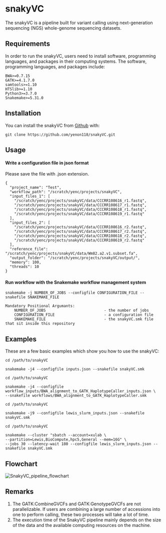 # snakyVC

<!-- badges: start -->
<!-- badges: end -->

The snakyVC is a pipeline built for variant calling using next-generation sequencing (NGS) whole-genome sequencing datasets.

## Requirements

In order to run the snakyVC, users need to install software, programming languages, and packages in their computing systems.
The software, programming languages, and packages include: 

```
BWA>=0.7.15
GATK>=4.1.7.0
samtools>=1.10
HTSlib>=1.10
Python3>=3.7.0
Snakemake>=5.31.0
``` 

## Installation

You can install the snakyVC from [Github](https://github.com/yenon118/snakyVC.git) with:

```
git clone https://github.com/yenon118/snakyVC.git
```

## Usage

#### Write a configuration file in json format

Please save the file with .json extension.

```
{
  "project_name": "Test",
  "workflow_path": "/scratch/yenc/projects/snakyVC",
  "input_files_1": [
    "/scratch/yenc/projects/snakyVC/data/CCCRR108616_r1.fastq",
    "/scratch/yenc/projects/snakyVC/data/CCCRR108617_r1.fastq",
    "/scratch/yenc/projects/snakyVC/data/CCCRR108618_r1.fastq",
    "/scratch/yenc/projects/snakyVC/data/CCCRR108619_r1.fastq"
  ],
  "input_files_2": [
    "/scratch/yenc/projects/snakyVC/data/CCCRR108616_r2.fastq",
    "/scratch/yenc/projects/snakyVC/data/CCCRR108617_r2.fastq",
    "/scratch/yenc/projects/snakyVC/data/CCCRR108618_r2.fastq",
    "/scratch/yenc/projects/snakyVC/data/CCCRR108619_r2.fastq"
  ],
  "reference_file": "/scratch/yenc/projects/snakyVC/data/Wm82.a2.v1.subset.fa",
  "output_folder": "/scratch/yenc/projects/snakyVC/output/",
  "memory": 100,
  "threads": 10
}
```

#### Run workflow with the Snakemake workflow management system

```
snakemake -j NUMBER_OF_JOBS --configfile CONFIGURATION_FILE --snakefile SNAKEMAKE_FILE

Mandatory Positional Argumants:
    NUMBER_OF_JOBS                          - the number of jobs
    CONFIGURATION_FILE                      - a configuration file
    SNAKEMAKE_FILE                          - the snakyVC.smk file that sit inside this repository 
```

## Examples

These are a few basic examples which show you how to use the snakyVC:

```
cd /path/to/snakyVC

snakemake -j4 --configfile inputs.json --snakefile snakyVC.smk
```

```
cd /path/to/snakyVC

snakemake -j4 --configfile workflow_inputs/BWA_alignment_to_GATK_HaplotypeCaller_inputs.json \
--snakefile workflows/BWA_alignment_to_GATK_HaplotypeCaller.smk
```

```
cd /path/to/snakyVC

snakemake -j9 --configfile lewis_slurm_inputs.json --snakefile snakyVC.smk
```

```
cd /path/to/snakyVC

snakemake --cluster "sbatch --account=xulab \
--partition=Lewis,BioCompute,hpc5,General --mem=16G" \
--jobs 30 --latency-wait 180 --configfile lewis_slurm_inputs.json --snakefile snakyVC.smk
```

## Flowchart

![SnakyVC_pipeline_flowchart](https://user-images.githubusercontent.com/22091525/210927434-b8a63da6-d635-4c25-9fca-155513ac1aab.png)

## Remarks

1. The GATK:CombineGVCFs and GATK:GenotypeGVCFs are not parallelizable. If users are combining a large number of accessions into one to perform calling, these two processes will take a lot of time.
2. The execution time of the SnakyVC pipeline mainly depends on the size of the data and the available computing resources on the machine.



